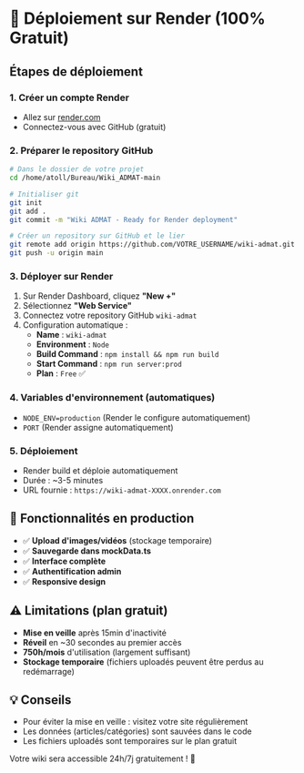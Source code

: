 # 🚀 Déploiement sur Render (100% Gratuit)

## Étapes de déploiement

### 1. Créer un compte Render
- Allez sur [render.com](https://render.com)
- Connectez-vous avec GitHub (gratuit)

### 2. Préparer le repository GitHub
```bash
# Dans le dossier de votre projet
cd /home/atoll/Bureau/Wiki_ADMAT-main

# Initialiser git
git init
git add .
git commit -m "Wiki ADMAT - Ready for Render deployment"

# Créer un repository sur GitHub et le lier
git remote add origin https://github.com/VOTRE_USERNAME/wiki-admat.git
git push -u origin main
```

### 3. Déployer sur Render
1. Sur Render Dashboard, cliquez **"New +"**
2. Sélectionnez **"Web Service"**
3. Connectez votre repository GitHub `wiki-admat`
4. Configuration automatique :
   - **Name** : `wiki-admat`
   - **Environment** : `Node`
   - **Build Command** : `npm install && npm run build`
   - **Start Command** : `npm run server:prod`
   - **Plan** : `Free` ✅

### 4. Variables d'environnement (automatiques)
- `NODE_ENV=production` (Render le configure automatiquement)
- `PORT` (Render assigne automatiquement)

### 5. Déploiement
- Render build et déploie automatiquement
- Durée : ~3-5 minutes
- URL fournie : `https://wiki-admat-XXXX.onrender.com`

## 🎯 Fonctionnalités en production
- ✅ **Upload d'images/vidéos** (stockage temporaire)
- ✅ **Sauvegarde dans mockData.ts**
- ✅ **Interface complète**
- ✅ **Authentification admin**
- ✅ **Responsive design**

## ⚠️ Limitations (plan gratuit)
- **Mise en veille** après 15min d'inactivité
- **Réveil** en ~30 secondes au premier accès
- **750h/mois** d'utilisation (largement suffisant)
- **Stockage temporaire** (fichiers uploadés peuvent être perdus au redémarrage)

## 💡 Conseils
- Pour éviter la mise en veille : visitez votre site régulièrement
- Les données (articles/catégories) sont sauvées dans le code
- Les fichiers uploadés sont temporaires sur le plan gratuit

Votre wiki sera accessible 24h/7j gratuitement ! 🎉
